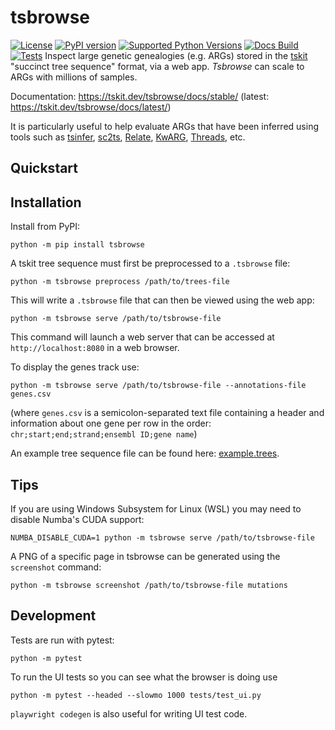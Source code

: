# tsbrowse
[![License](https://img.shields.io/github/license/tskit-dev/tsbrowse)](https://github.com/tskit-dev/tsbrowse/blob/main/LICENSE) [![PyPI version](https://img.shields.io/pypi/v/tsbrowse.svg)](https://pypi.org/project/tsbrowse/) [![Supported Python Versions](https://img.shields.io/pypi/pyversions/tsbrowse.svg)](https://pypi.org/project/tsbrowse/) [![Docs Build](https://github.com/tskit-dev/tsbrowse/actions/workflows/docs.yml/badge.svg)](https://github.com/tskit-dev/tsbrowse/actions/workflows/docs.yml) [![Tests](https://github.com/tskit-dev/tsbrowse/actions/workflows/tests.yml/badge.svg)](https://github.com/tskit-dev/tsbrowse/actions/workflows/tests.yml)
Inspect large genetic genealogies (e.g. ARGs) stored in the [tskit](https://tskit.dev) "succinct tree sequence" format, via a web app.
_Tsbrowse_ can scale to ARGs with millions of samples.

Documentation: https://tskit.dev/tsbrowse/docs/stable/ (latest: https://tskit.dev/tsbrowse/docs/latest/)

It is particularly useful to help evaluate ARGs that have been inferred using tools such as
[tsinfer](https://github.com/tskit-dev/tsinfer),
[sc2ts](https://github.com/jeromekelleher/sc2ts),
[Relate](https://github.com/MyersGroup/relate),
[KwARG](https://github.com/a-ignatieva/kwarg),
[Threads](https://pypi.org/project/threads-arg/), etc.

## Quickstart

## Installation

Install from PyPI:

```
python -m pip install tsbrowse
```

A tskit tree sequence must first be preprocessed to a `.tsbrowse` file:

`python -m tsbrowse preprocess /path/to/trees-file`

This will write a `.tsbrowse` file that can then be viewed using the web app:

`python -m tsbrowse serve /path/to/tsbrowse-file`

This command will launch a web server that can be accessed at `http://localhost:8080` in a web browser.

To display the genes track use:

`python -m tsbrowse serve /path/to/tsbrowse-file --annotations-file genes.csv`

(where `genes.csv` is a semicolon-separated text file containing a header and information about one gene per row in the order: `chr;start;end;strand;ensembl ID;gene name`)

An example tree sequence file can be found here: [example.trees](https://raw.githubusercontent.com/tskit-dev/tsbrowse/refs/heads/main/example/example.trees.tsz).

## Tips

If you are using Windows Subsystem for Linux (WSL) you may need to disable Numba's CUDA support:

`NUMBA_DISABLE_CUDA=1 python -m tsbrowse serve /path/to/tsbrowse-file`

A PNG of a specific page in tsbrowse can be generated using the `screenshot` command:

`python -m tsbrowse screenshot /path/to/tsbrowse-file mutations`


## Development

Tests are run with pytest:

`python -m pytest`

To run the UI tests so you can see what the browser is doing use

`python -m pytest --headed --slowmo 1000 tests/test_ui.py`

`playwright codegen` is also useful for writing UI test code.
